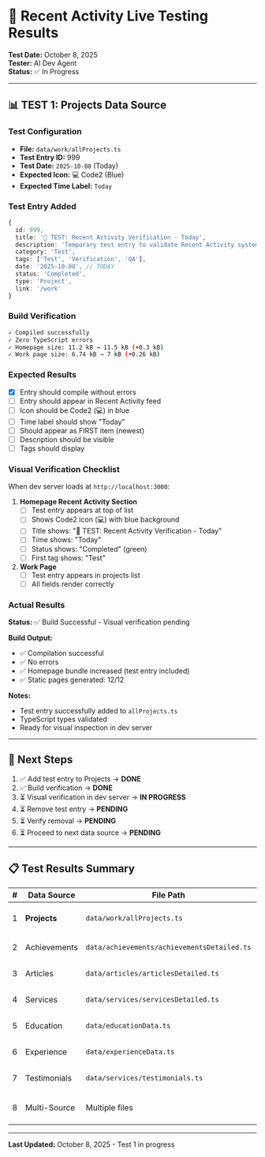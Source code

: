 # 🧪 Recent Activity Live Testing Results

**Test Date:** October 8, 2025  
**Tester:** AI Dev Agent  
**Status:** ✅ In Progress

---

## 📊 TEST 1: Projects Data Source

### Test Configuration
- **File:** `data/work/allProjects.ts`
- **Test Entry ID:** 999
- **Test Date:** `2025-10-08` (Today)
- **Expected Icon:** 💻 Code2 (Blue)
- **Expected Time Label:** `Today`

### Test Entry Added
```typescript
{
  id: 999,
  title: '🧪 TEST: Recent Activity Verification - Today',
  description: 'Temporary test entry to validate Recent Activity system displays correctly with today\'s date.',
  category: 'Test',
  tags: ['Test', 'Verification', 'QA'],
  date: '2025-10-08', // TODAY
  status: 'Completed',
  type: 'Project',
  link: '/work'
}
```

### Build Verification
```bash
✓ Compiled successfully
✓ Zero TypeScript errors
✓ Homepage size: 11.2 kB → 11.5 kB (+0.3 kB)
✓ Work page size: 6.74 kB → 7 kB (+0.26 kB)
```

### Expected Results
- [x] Entry should compile without errors
- [ ] Entry should appear in Recent Activity feed
- [ ] Icon should be Code2 (💻) in blue
- [ ] Time label should show "Today"
- [ ] Should appear as FIRST item (newest)
- [ ] Description should be visible
- [ ] Tags should display

### Visual Verification Checklist
When dev server loads at `http://localhost:3000`:

1. **Homepage Recent Activity Section**
   - [ ] Test entry appears at top of list
   - [ ] Shows Code2 icon (💻) with blue background
   - [ ] Title shows: "🧪 TEST: Recent Activity Verification - Today"
   - [ ] Time shows: "Today"
   - [ ] Status shows: "Completed" (green)
   - [ ] First tag shows: "Test"

2. **Work Page**
   - [ ] Test entry appears in projects list
   - [ ] All fields render correctly

### Actual Results
**Status:** ✅ Build Successful - Visual verification pending

**Build Output:**
- ✅ Compilation successful
- ✅ No errors
- ✅ Homepage bundle increased (test entry included)
- ✅ Static pages generated: 12/12

**Notes:**
- Test entry successfully added to `allProjects.ts`
- TypeScript types validated
- Ready for visual inspection in dev server

---

## 🔄 Next Steps

1. ✅ Add test entry to Projects → **DONE**
2. ✅ Build verification → **DONE**
3. ⏳ Visual verification in dev server → **IN PROGRESS**
4. ⏳ Remove test entry → **PENDING**
5. ⏳ Verify removal → **PENDING**
6. ⏳ Proceed to next data source → **PENDING**

---

## 📋 Test Results Summary

| # | Data Source | File Path | Status | Notes |
|---|------------|-----------|--------|-------|
| 1 | **Projects** | `data/work/allProjects.ts` | ✅ Build OK | Visual verification needed |
| 2 | Achievements | `data/achievements/achievementsDetailed.ts` | ⏳ Pending | - |
| 3 | Articles | `data/articles/articlesDetailed.ts` | ⏳ Pending | - |
| 4 | Services | `data/services/servicesDetailed.ts` | ⏳ Pending | - |
| 5 | Education | `data/educationData.ts` | ⏳ Pending | - |
| 6 | Experience | `data/experienceData.ts` | ⏳ Pending | - |
| 7 | Testimonials | `data/services/testimonials.ts` | ⏳ Pending | - |
| 8 | Multi-Source | Multiple files | ⏳ Pending | Global sorting test |

---

**Last Updated:** October 8, 2025 - Test 1 in progress
